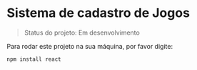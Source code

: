 <h1>Sistema de cadastro de Jogos</h1>

> Status do projeto: Em desenvolvimento

Para rodar este projeto na sua máquina, por favor digite:

```
npm install react
```
